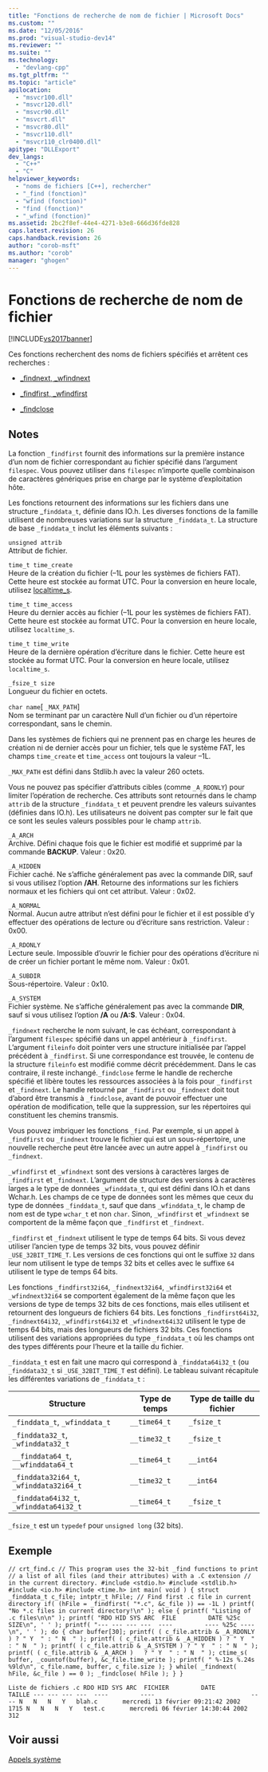 ```yaml
---
title: "Fonctions de recherche de nom de fichier | Microsoft Docs"
ms.custom: ""
ms.date: "12/05/2016"
ms.prod: "visual-studio-dev14"
ms.reviewer: ""
ms.suite: ""
ms.technology: 
  - "devlang-cpp"
ms.tgt_pltfrm: ""
ms.topic: "article"
apilocation: 
  - "msvcr100.dll"
  - "msvcr120.dll"
  - "msvcr90.dll"
  - "msvcrt.dll"
  - "msvcr80.dll"
  - "msvcr110.dll"
  - "msvcr110_clr0400.dll"
apitype: "DLLExport"
dev_langs: 
  - "C++"
  - "C"
helpviewer_keywords: 
  - "noms de fichiers [C++], rechercher"
  - "_find (fonction)"
  - "wfind (fonction)"
  - "find (fonction)"
  - "_wfind (fonction)"
ms.assetid: 2bc2f8ef-44e4-4271-b3e8-666d36fde828
caps.latest.revision: 26
caps.handback.revision: 26
author: "corob-msft"
ms.author: "corob"
manager: "ghogen"
---
```

# Fonctions de recherche de nom de fichier
[!INCLUDE[vs2017banner](../assembler/inline/includes/vs2017banner.md)]

Ces fonctions recherchent des noms de fichiers spécifiés et arrêtent ces recherches :  
  
-   [\_findnext, \_wfindnext](../c-runtime-library/reference/findnext-functions.md)  
  
-   [\_findfirst, \_wfindfirst](../c-runtime-library/reference/findfirst-functions.md)  
  
-   [\_findclose](../c-runtime-library/reference/findclose.md)  
  
## Notes  
 La fonction `_findfirst` fournit des informations sur la première instance d’un nom de fichier correspondant au fichier spécifié dans l’argument `filespec`. Vous pouvez utiliser dans `filespec` n’importe quelle combinaison de caractères génériques prise en charge par le système d’exploitation hôte.  
  
 Les fonctions retournent des informations sur les fichiers dans une structure \_`finddata_t`, définie dans IO.h. Les diverses fonctions de la famille utilisent de nombreuses variations sur la structure `_finddata_t`. La structure de base `_finddata_t` inclut les éléments suivants :  
  
 `unsigned attrib`  
 Attribut de fichier.  
  
 `time_t time_create`  
 Heure de la création du fichier \(–1L pour les systèmes de fichiers FAT\). Cette heure est stockée au format UTC. Pour la conversion en heure locale, utilisez [localtime\_s](../c-runtime-library/reference/localtime-s-localtime32-s-localtime64-s.md).  
  
 `time_t time_access`  
 Heure du dernier accès au fichier \(–1L pour les systèmes de fichiers FAT\). Cette heure est stockée au format UTC. Pour la conversion en heure locale, utilisez `localtime_s`.  
  
 `time_t time_write`  
 Heure de la dernière opération d’écriture dans le fichier. Cette heure est stockée au format UTC. Pour la conversion en heure locale, utilisez `localtime_s`.  
  
 `_fsize_t size`  
 Longueur du fichier en octets.  
  
 `char name`\[ `_MAX_PATH`\]  
 Nom se terminant par un caractère Null d’un fichier ou d’un répertoire correspondant, sans le chemin.  
  
 Dans les systèmes de fichiers qui ne prennent pas en charge les heures de création ni de dernier accès pour un fichier, tels que le système FAT, les champs `time_create`  et `time_access`  ont toujours la valeur –1L.  
  
 `_MAX_PATH`  est défini dans Stdlib.h avec la valeur 260 octets.  
  
 Vous ne pouvez pas spécifier d’attributs cibles \(comme `_A_RDONLY`\) pour limiter l’opération de recherche. Ces attributs sont retournés dans le champ `attrib` de la structure `_finddata_t`  et peuvent prendre les valeurs suivantes \(définies dans IO.h\). Les utilisateurs ne doivent pas compter sur le fait que ce sont les seules valeurs possibles pour le champ `attrib`.  
  
 `_A_ARCH`  
 Archive. Défini chaque fois que le fichier est modifié et supprimé par la commande **BACKUP**. Valeur : 0x20.  
  
 `_A_HIDDEN`  
 Fichier caché. Ne s’affiche généralement pas avec la commande DIR, sauf si vous utilisez l’option **\/AH**. Retourne des informations sur les fichiers normaux et les fichiers qui ont cet attribut. Valeur : 0x02.  
  
 `_A_NORMAL`  
 Normal. Aucun autre attribut n’est défini pour le fichier et il est possible d’y effectuer des opérations de lecture ou d’écriture sans restriction. Valeur : 0x00.  
  
 `_A_RDONLY`  
 Lecture seule. Impossible d’ouvrir le fichier pour des opérations d’écriture ni de créer un fichier portant le même nom. Valeur : 0x01.  
  
 `_A_SUBDIR`  
 Sous\-répertoire. Valeur : 0x10.  
  
 `_A_SYSTEM`  
 Fichier système. Ne s’affiche généralement pas avec la commande **DIR**, sauf si vous utilisez l’option **\/A** ou **\/A:S**. Valeur : 0x04.  
  
 `_findnext` recherche le nom suivant, le cas échéant, correspondant à l’argument `filespec` spécifié dans un appel antérieur à `_findfirst`. L’argument `fileinfo` doit pointer vers une structure initialisée par l’appel précédent à `_findfirst`. Si une correspondance est trouvée, le contenu de la structure `fileinfo` est modifié comme décrit précédemment. Dans le cas contraire, il reste inchangé.`_findclose` ferme le handle de recherche spécifié et libère toutes les ressources associées à la fois pour `_findfirst` et `_findnext`. Le handle retourné par `_findfirst` ou `_findnext` doit tout d’abord être transmis à  `_findclose`, avant de pouvoir effectuer une opération de modification, telle que la suppression, sur les répertoires qui constituent les chemins transmis.  
  
 Vous pouvez imbriquer les fonctions `_find`. Par exemple, si un appel à `_findfirst` ou `_findnext` trouve le fichier qui est un sous\-répertoire, une nouvelle recherche peut être lancée avec un autre appel à `_findfirst` ou `_findnext`.  
  
 `_wfindfirst` et `_wfindnext` sont des versions à caractères larges de `_findfirst` et `_findnext`. L’argument de structure des versions à caractères larges a le type de données `_wfinddata_t`, qui est défini dans IO.h et dans Wchar.h. Les champs de ce type de données sont les mêmes que ceux du type de données `_finddata_t`, sauf que dans `_wfinddata_t`, le champ de nom est de type `wchar_t` et non `char`. Sinon, `_wfindfirst` et `_wfindnext` se comportent de la même façon que `_findfirst` et `_findnext`.  
  
 `_findfirst` et `_findnext` utilisent le type de temps 64 bits. Si vous devez utiliser l’ancien type de temps 32 bits, vous pouvez définir `_USE_32BIT_TIME_T`. Les versions de ces fonctions qui ont le suffixe `32` dans leur nom utilisent le type de temps 32 bits et celles avec le suffixe `64` utilisent le type de temps 64 bits.  
  
 Les fonctions `_findfirst32i64`, `_findnext32i64`, `_wfindfirst32i64` et `_wfindnext32i64` se comportent également de la même façon que les versions de type de temps 32 bits de ces fonctions, mais elles utilisent et retournent des longueurs de fichiers 64 bits. Les fonctions `_findfirst64i32`, `_findnext64i32`, `_wfindfirst64i32` et `_wfindnext64i32` utilisent le type de temps 64 bits, mais des longueurs de fichiers 32 bits. Ces fonctions utilisent des variations appropriées du type `_finddata_t` où les champs ont des types différents pour l’heure et la taille du fichier.  
  
 `_finddata_t` est en fait une macro qui correspond à `_finddata64i32_t` \(ou `_finddata32_t` si `_USE_32BIT_TIME_T` est défini\). Le tableau suivant récapitule les différentes variations de `_finddata_t` :  
  
|Structure|Type de temps|Type de taille du fichier|  
|---------------|-------------------|-------------------------------|  
|`_finddata_t`, `_wfinddata_t`|`__time64_t`|`_fsize_t`|  
|`_finddata32_t`, `_wfinddata32_t`|`__time32_t`|`_fsize_t`|  
|`__finddata64_t`, `__wfinddata64_t`|`__time64_t`|`__int64`|  
|`_finddata32i64_t`, `_wfinddata32i64_t`|`__time32_t`|`__int64`|  
|`_finddata64i32_t`, `_wfinddata64i32_t`|`__time64_t`|`_fsize_t`|  
  
 `_fsize_t` est un `typedef` pour `unsigned long` \(32 bits\).  
  
## Exemple  
  
```  
// crt_find.c // This program uses the 32-bit _find functions to print // a list of all files (and their attributes) with a .C extension // in the current directory. #include <stdio.h> #include <stdlib.h> #include <io.h> #include <time.h> int main( void ) { struct _finddata_t c_file; intptr_t hFile; // Find first .c file in current directory if( (hFile = _findfirst( "*.c", &c_file )) == -1L ) printf( "No *.c files in current directory!\n" ); else { printf( "Listing of .c files\n\n" ); printf( "RDO HID SYS ARC  FILE         DATE %25c SIZE\n", ' ' ); printf( "--- --- --- ---  ----         ---- %25c ----\n", ' ' ); do { char buffer[30]; printf( ( c_file.attrib & _A_RDONLY ) ? " Y  " : " N  " ); printf( ( c_file.attrib & _A_HIDDEN ) ? " Y  " : " N  " ); printf( ( c_file.attrib & _A_SYSTEM ) ? " Y  " : " N  " ); printf( ( c_file.attrib & _A_ARCH )   ? " Y  " : " N  " ); ctime_s( buffer, _countof(buffer), &c_file.time_write ); printf( " %-12s %.24s  %9ld\n", c_file.name, buffer, c_file.size ); } while( _findnext( hFile, &c_file ) == 0 ); _findclose( hFile ); } }  
```  
  
```Output  
Liste de fichiers .c RDO HID SYS ARC  FICHIER         DATE                           TAILLE --- --- --- ---  ----         ----                           ---- N   N   N   Y   blah.c       mercredi 13 février 09:21:42 2002       1715 N   N   N   Y   test.c       mercredi 06 février 14:30:44 2002        312  
```  
  
## Voir aussi  
 [Appels système](../c-runtime-library/system-calls.md)